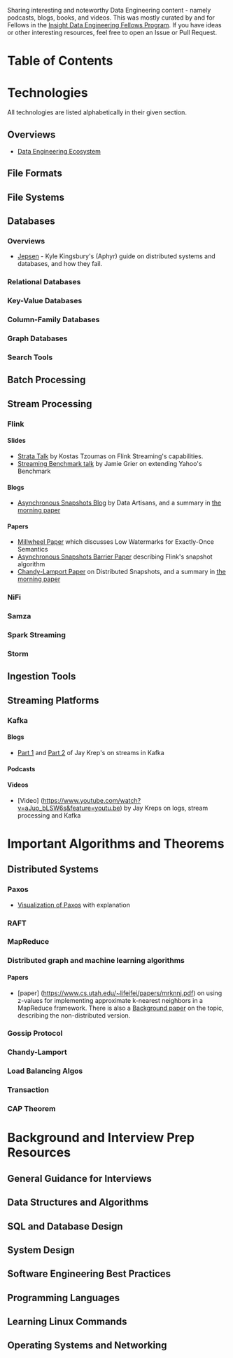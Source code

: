 Sharing interesting and noteworthy Data Engineering content - namely podcasts, blogs, books, and videos.  This was mostly curated by and for Fellows in the [Insight Data Engineering Fellows Program](http://insightdataengineering.com).  If you have ideas or other interesting resources, feel free to open an Issue or Pull Request.

# Table of Contents

# Technologies
All technologies are listed alphabetically in their given section.

## Overviews
* [Data Engineering Ecosystem](http://insightdataengineering.com/blog/pipeline_map.html)

## File Formats

## File Systems

## Databases

### Overviews
* [Jepsen](https://aphyr.com/tags/Jepsen) - Kyle Kingsbury's (Aphyr) guide on distributed systems and databases, and how they fail. 

### Relational Databases

### Key-Value Databases

### Column-Family Databases

### Graph Databases

### Search Tools

## Batch Processing

## Stream Processing

### Flink

#### Slides
* [Strata Talk](http://www.slideshare.net/KostasTzoumas/apache-flink-at-strata-san-jose-2016) by Kostas Tzoumas on Flink Streaming's capabilities.
* [Streaming Benchmark talk](http://www.slideshare.net/JamieGrier/extending-the-yahoo-streaming-benchmark) by Jamie Grier on extending Yahoo's Benchmark

#### Blogs
* [Asynchronous Snapshots Blog](http://data-artisans.com/high-throughput-low-latency-and-exactly-once-stream-processing-with-apache-flink/) by Data Artisans, and a summary in [the morning paper](https://blog.acolyer.org/2015/08/19/asynchronous-distributed-snapshots-for-distributed-dataflows/)  

#### Papers
* [Millwheel Paper](http://research.google.com/pubs/pub41378.html) which discusses Low Watermarks for Exactly-Once Semantics
* [Asynchronous Snapshots Barrier Paper](http://arxiv.org/abs/1506.08603) describing Flink's snapshot algorithm
* [Chandy-Lamport Paper](http://research.microsoft.com/en-us/um/people/lamport/pubs/chandy.pdf) on Distributed Snapshots, and a summary in [the morning paper](https://blog.acolyer.org/2015/04/22/distributed-snapshots-determining-global-states-of-distributed-systems/)  

### NiFi

### Samza

### Spark Streaming

### Storm


## Ingestion Tools

## Streaming Platforms
### Kafka
#### Blogs
* [Part 1](http://www.confluent.io/blog/stream-data-platform-1/) and [Part 2]((http://www.confluent.io/blog/stream-data-platform-2/)) of Jay Krep's on streams in Kafka

#### Podcasts

#### Videos
 * [Video] (https://www.youtube.com/watch?v=aJuo_bLSW6s&feature=youtu.be) by Jay Kreps on logs, stream processing and Kafka

# Important Algorithms and Theorems

## Distributed Systems

### Paxos

*  [Visualization of Paxos](http://harry.me/blog/2014/12/27/neat-algorithms-paxos/) with explanation

### RAFT

### MapReduce

### Distributed graph and machine learning algorithms

#### Papers
 * [paper] (https://www.cs.utah.edu/~lifeifei/papers/mrknnj.pdf) on using z-values for implementing approximate k-nearest neighbors in a MapReduce framework.  There is also a [Background paper](http://cs.sjtu.edu.cn/~yaobin/papers/icde10_knn.pdf) on the topic, describing the non-distributed version.

### Gossip Protocol

### Chandy-Lamport

### Load Balancing Algos

### Transaction

### CAP Theorem

# Background and Interview Prep Resources

## General Guidance for Interviews

## Data Structures and Algorithms

## SQL and Database Design

## System Design

## Software Engineering Best Practices

## Programming Languages

## Learning Linux Commands

## Operating Systems and Networking

